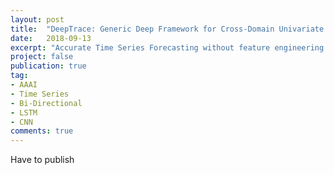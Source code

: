 ```yaml
---
layout: post
title:  "DeepTrace: Generic Deep Framework for Cross-Domain Univariate and Multivariate Time Series Forecast"
date:   2018-09-13
excerpt: "Accurate Time Series Forecasting without feature engineering or data preprocessing."
project: false
publication: true
tag:
- AAAI 
- Time Series
- Bi-Directional
- LSTM
- CNN
comments: true
---
```

Have to publish
